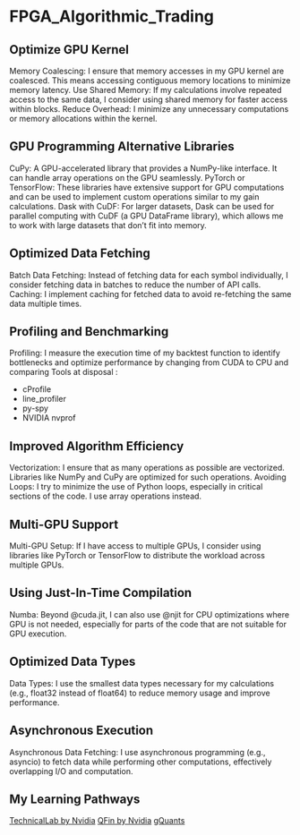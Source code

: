 # FPGA_Algorithmic_Trading
## Optimize GPU Kernel
Memory Coalescing: I ensure that memory accesses in my GPU kernel are coalesced. This means accessing contiguous memory locations to minimize memory latency.
Use Shared Memory: If my calculations involve repeated access to the same data, I consider using shared memory for faster access within blocks.
Reduce Overhead: I minimize any unnecessary computations or memory allocations within the kernel.
## GPU Programming Alternative Libraries
CuPy: A GPU-accelerated library that provides a NumPy-like interface. It can handle array operations on the GPU seamlessly.
PyTorch or TensorFlow: These libraries have extensive support for GPU computations and can be used to implement custom operations similar to my gain calculations.
Dask with CuDF: For larger datasets, Dask can be used for parallel computing with CuDF (a GPU DataFrame library), which allows me to work with large datasets that don’t fit into memory.
## Optimized Data Fetching
Batch Data Fetching: Instead of fetching data for each symbol individually, I consider fetching data in batches to reduce the number of API calls.
Caching: I implement caching for fetched data to avoid re-fetching the same data multiple times.
## Profiling and Benchmarking
Profiling: I measure the execution time of my backtest function to identify bottlenecks and optimize performance by changing from CUDA to CPU and comparing
Tools at disposal : 
* cProfile
* line_profiler
* py-spy
* NVIDIA nvprof
## Improved Algorithm Efficiency
Vectorization: I ensure that as many operations as possible are vectorized. Libraries like NumPy and CuPy are optimized for such operations.
Avoiding Loops: I try to minimize the use of Python loops, especially in critical sections of the code. I use array operations instead.
## Multi-GPU Support
Multi-GPU Setup: If I have access to multiple GPUs, I consider using libraries like PyTorch or TensorFlow to distribute the workload across multiple GPUs.
## Using Just-In-Time Compilation
Numba: Beyond @cuda.jit, I can also use @njit for CPU optimizations where GPU is not needed, especially for parts of the code that are not suitable for GPU execution.
## Optimized Data Types
Data Types: I use the smallest data types necessary for my calculations (e.g., float32 instead of float64) to reduce memory usage and improve performance.
## Asynchronous Execution
Asynchronous Data Fetching: I use asynchronous programming (e.g., asyncio) to fetch data while performing other computations, effectively overlapping I/O and computation.

## My Learning Pathways 
[TechnicalLab by Nvidia](https://developer.nvidia.com/blog/gpu-accelerate-algorithmic-trading-simulations-by-over-100x-with-numba/)
[QFin by Nvidia](https://developer.nvidia.com/blog/introduction-to-gpu-accelerated-python-for-financial-services/)
[gQuants](https://medium.com/rapids-ai/gquant-gpu-accelerated-examples-for-quantitative-analyst-tasks-8b6de44c0ac2)
